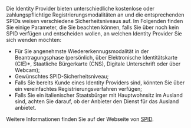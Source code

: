 Die Identity Provider bieten unterschiedliche kostenlose oder zahlungspflichtige Registrierungsmodalitäten an und die entsprechenden SPIDs weisen verschiedene Sicherheitsniveaus auf. Im Folgenden finden Sie einige Parameter, die Sie beachten können, falls Sie über noch kein SPID verfügen und entscheiden wollen, an welchen Identity Provider Sie sich wenden möchten:

- Für Sie angenehmste Wiedererkennugsmodalität in der Beantragungsphase (persönlich, über Elektronische Identitätskarte (CIE)*, Staatliche Bürgerkarte (CNS), Digitale Unterschrift oder über Webcam);
- Gewünschtes SPID-Sicherheitsniveau;
- Falls Sie bereits Kunde eines Identity Providers sind, könnten Sie über ein vereinfachtes Registrierungsverfahren verfügen;
- Falls Sie ein italienischer Staatsbürger mit Hauptwohnsitz im Ausland sind, achten Sie darauf, ob der Anbieter den Dienst für das Ausland anbietet.

Weitere Informationen finden Sie auf der Webseite von [SPID](https://www.spid.gov.it/richiedi-spid).